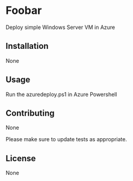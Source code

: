 # Foobar

Deploy simple Windows Server VM in Azure

## Installation

None

## Usage

Run the azuredeploy.ps1 in Azure Powershell 

## Contributing

None

Please make sure to update tests as appropriate.

## License

None
